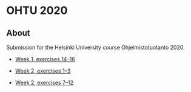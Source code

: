 # OHTU 2020

## About

Submission for the Helsinki University course Ohjelmistotuotanto 2020.

- [Week 1, exercises 14–16](https://github.com/joonaspartanen/ohtu-tehtavat/tree/master/vk1)

- [Week 2, exercises 1–3](https://github.com/joonaspartanen/ohtu-2020-viikko1)

- [Week 2, exercises 7–12](https://github.com/joonaspartanen/ohtu-tehtavat/tree/master/vk2)
